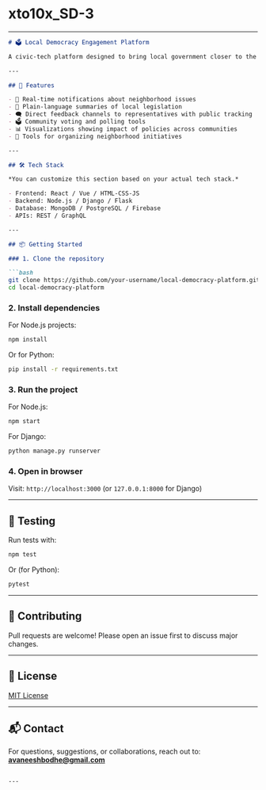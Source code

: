 # xto10x_SD-3


---

```markdown
# 🗳️ Local Democracy Engagement Platform

A civic-tech platform designed to bring local government closer to the people by making information transparent, actionable, and accessible. This project aims to increase civic participation, promote government accountability, and empower communities with tools to organize and engage.

---

## 🚀 Features

- 📣 Real-time notifications about neighborhood issues
- 📜 Plain-language summaries of local legislation
- 🗨️ Direct feedback channels to representatives with public tracking
- 🗳️ Community voting and polling tools
- 📊 Visualizations showing impact of policies across communities
- 🤝 Tools for organizing neighborhood initiatives

---

## 🛠️ Tech Stack

*You can customize this section based on your actual tech stack.*

- Frontend: React / Vue / HTML-CSS-JS
- Backend: Node.js / Django / Flask
- Database: MongoDB / PostgreSQL / Firebase
- APIs: REST / GraphQL

---

## 📦 Getting Started

### 1. Clone the repository

```bash
git clone https://github.com/your-username/local-democracy-platform.git
cd local-democracy-platform
```

### 2. Install dependencies

For Node.js projects:

```bash
npm install
```

Or for Python:

```bash
pip install -r requirements.txt
```

### 3. Run the project

For Node.js:

```bash
npm start
```

For Django:

```bash
python manage.py runserver
```

### 4. Open in browser

Visit: `http://localhost:3000` (or `127.0.0.1:8000` for Django)

---

## 🧪 Testing

Run tests with:

```bash
npm test
```

Or (for Python):

```bash
pytest
```

---

## 🤝 Contributing

Pull requests are welcome! Please open an issue first to discuss major changes.

---

## 📄 License

[MIT License](LICENSE)

---

## 📬 Contact

For questions, suggestions, or collaborations, reach out to: **avaneeshbodhe@gmail.com**

```

---
